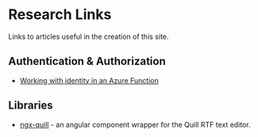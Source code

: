 # Research Links

Links to articles useful in the creation of this site.

## Authentication &amp; Authorization

* [Working with identity in an Azure Function](https://contos.io/working-with-identity-in-an-azure-function-1a981e10b900)

## Libraries

* [ngx-quill](https://contos.io/working-with-identity-in-an-azure-function-1a981e10b900) - an angular component wrapper for the Quill RTF text editor.
